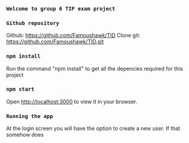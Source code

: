 ### `Welcome to group 6 TIP exam project`

### `Github repository`
Github: https://github.com/Famoushawk/TID
Clone git: https://github.com/Famoushawk/TID.git 

### `npm install`

Run the command "npm install" to get all the depencies required for this project

### `npm start`

Open [http://localhost:3000](http://localhost:3000) to view it in your browser.

### `Running the app`

At the login screen you will have the option to create a new user. If that somehow does
